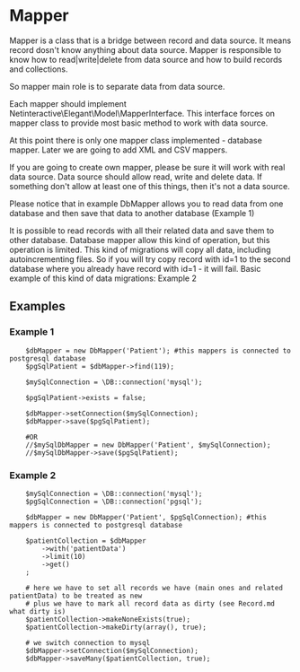 # Mapper

Mapper is a class that is a bridge between record and data source. It means record dosn't know anything about data source.
Mapper is responsible to know how to read|write|delete from data source and how to build records and collections.

So mapper main role is to separate data from data source.

Each mapper should implement Netinteractive\Elegant\Model\MapperInterface.
This interface forces on mapper class to provide most basic method to work with data source.

At this point there is only one mapper class implemented - database mapper.
Later we are going to add XML and CSV mappers.

If you are going to create own mapper, please be sure it will work with real data source.
Data source should allow read, write and delete data. If something don't allow at least one of this things, then it's not a data source.

Please notice that in example DbMapper allows you to read data from one database and then save that data to another database (Example 1)

It is possible to read records with all their related data and save them to other database. Database mapper allow this kind of operation, but
this operation is limited. This kind of migrations will copy all data, including autoincrementing files. So if you will try copy record with id=1
to the second database where you already have record with id=1 - it will fail. Basic example of this kind of data migrations: Example 2


## Examples

### Example 1

        $dbMapper = new DbMapper('Patient'); #this mappers is connected to postgresql database
        $pgSqlPatient = $dbMapper->find(119);

        $mySqlConnection = \DB::connection('mysql');

        $pgSqlPatient->exists = false;

        $dbMapper->setConnection($mySqlConnection);
        $dbMapper->save($pgSqlPatient);

        #OR
        //$mySqlDbMapper = new DbMapper('Patient', $mySqlConnection);
        //$mySqlDbMapper->save($pgSqlPatient);

### Example 2

        $mySqlConnection = \DB::connection('mysql');
        $pgSqlConnection = \DB::connection('pgsql');

        $dbMapper = new DbMapper('Patient', $pgSqlConnection); #this mappers is connected to postgresql database

        $patientCollection = $dbMapper
            ->with('patientData')
            ->limit(10)
            ->get()
        ;

        # here we have to set all records we have (main ones and related patientData) to be treated as new
        # plus we have to mark all record data as dirty (see Record.md what dirty is)
        $patientCollection->makeNoneExists(true);
        $patientCollection->makeDirty(array(), true);

        # we switch connection to mysql
        $dbMapper->setConnection($mySqlConnection);
        $dbMapper->saveMany($patientCollection, true);
